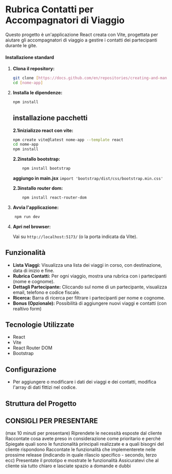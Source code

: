 
# Rubrica Contatti per Accompagnatori di Viaggio

Questo progetto è un'applicazione React creata con Vite, progettata per aiutare gli accompagnatori di viaggio a gestire i contatti dei partecipanti durante le gite.
 
 #### Installazione standard

1.  **Clona il repository:**

    ```bash
    git clone [https://docs.github.com/en/repositories/creating-and-managing-repositories/deleting-a-repository](https://docs.github.com/en/repositories/creating-and-managing-repositories/deleting-a-repository)
    cd [nome-app]
    ```

2.  **Installa le dipendenze:**

    ```bash
    npm install
    ```
    <!-- opzionale :installazione singola dei pacchetti -->
    ## installazione pacchetti
    **2.1inizializzo react con vite:**
    ```sh
    npm create vite@latest nome-app --template react
    cd nome-app
    npm install 
    ```
    **2.2installo bootstrap:**
    ```sh
        npm install bootstrap
    ```
    **aggiungo in main.jsx**
        `import 'bootstrap/dist/css/bootstrap.min.css'`

    **2.3installo router dom:**
    ```sh
        npm install react-router-dom
    ```

3.  **Avvia l'applicazione:**

```bash
    npm run dev
```

4.  **Apri nel browser:**

    Vai su `http://localhost:5173/` (o la porta indicata da Vite).

## Funzionalità

* **Lista Viaggi:** Visualizza una lista dei viaggi in corso, con destinazione, data di inizio e fine.
* **Rubrica Contatti:** Per ogni viaggio, mostra una rubrica con i partecipanti (nome e cognome).
* **Dettagli Partecipante:** Cliccando sul nome di un partecipante, visualizza email, telefono e codice fiscale.
* **Ricerca:** Barra di ricerca per filtrare i partecipanti per nome e cognome.
* **Bonus (Opzionale):** Possibilità di aggiungere nuovi viaggi e contatti (con realtivo form)

## Tecnologie Utilizzate
* React
* Vite
* React Router DOM
* Bootstrap

## Configurazione

* Per aggiungere o modificare i dati dei viaggi e dei contatti, modifica l'array di dati fittizi nel codice.

## Struttura del Progetto

## CONSIGLI PER PRESENTARE 
(max 10 minuti per presentare)
Riprendete le necessità esposte dal cliente
Raccontate cosa avete preso in considerazione come prioritario e perché
Spiegate quali sono le funzionalità principali realizzate e a quali bisogni del cliente
rispondono
Raccontate le funzionalità che implementerete nelle prossime release (indicando in quale
rilascio specifico - secondo, terzo ecc)
Presentate il prototipo e mostrate le funzionalità
Assicuratevi che al cliente sia tutto chiaro e lasciate spazio a domande e dubbi